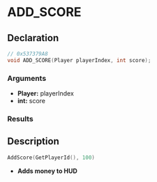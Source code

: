 # ADD_SCORE

## Declaration
```cpp
// 0x537379A8
void ADD_SCORE(Player playerIndex, int score);
```

### Arguments
- **Player:** playerIndex
- **int:** score

### Results

## Description
```cpp
AddScore(GetPlayerId(), 100)
```
- **Adds money to HUD**
